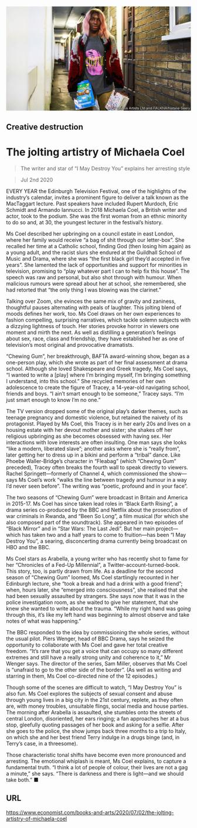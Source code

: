 ![](./images/20200704_BKP005.jpg)

## Creative destruction

# The jolting artistry of Michaela Coel

> The writer and star of “I May Destroy You” explains her arresting style

> Jul 2nd 2020

EVERY YEAR the Edinburgh Television Festival, one of the highlights of the industry’s calendar, invites a prominent figure to deliver a talk known as the MacTaggart lecture. Past speakers have included Rupert Murdoch, Eric Schmidt and Armando Iannucci. In 2018 Michaela Coel, a British writer and actor, took to the podium. She was the first woman from an ethnic minority to do so and, at 30, the youngest lecturer in the festival’s history.

Ms Coel described her upbringing on a council estate in east London, where her family would receive “a bag of shit through our letter-box”. She recalled her time at a Catholic school, finding God (then losing him again) as a young adult, and the racist slurs she endured at the Guildhall School of Music and Drama, where she was “the first black girl they’d accepted in five years”. She lamented the lack of opportunities and support for minorities in television, promising to “play whatever part I can to help fix this house”. The speech was raw and personal, but also shot through with humour. When malicious rumours were spread about her at school, she remembered, she had retorted that “the only thing I was blowing was the clarinet.”

Talking over Zoom, she evinces the same mix of gravity and zaniness, thoughtful pauses alternating with peals of laughter. This jolting blend of moods defines her work, too. Ms Coel draws on her own experiences to fashion compelling, surprising narratives, which tackle solemn subjects with a dizzying lightness of touch. Her stories provoke horror in viewers one moment and mirth the next. As well as distilling a generation’s feelings about sex, race, class and friendship, they have established her as one of television’s most original and provocative dramatists.

“Chewing Gum”, her breakthrough, BAFTA award-winning show, began as a one-person play, which she wrote as part of her final assessment at drama school. Although she loved Shakespeare and Greek tragedy, Ms Coel says, “I wanted to write a [play] where I’m bringing myself, I’m bringing something I understand, into this school.” She recycled memories of her own adolescence to create the figure of Tracey, a 14-year-old navigating school, friends and boys. “I ain’t smart enough to be someone,” Tracey says. “I’m just smart enough to know I’m no one.”

The TV version dropped some of the original play’s darker themes, such as teenage pregnancy and domestic violence, but retained the naivety of its protagonist. Played by Ms Coel, this Tracey is in her early 20s and lives on a housing estate with her devout mother and sister; she shakes off her religious upbringing as she becomes obsessed with having sex. Her interactions with love interests are often insulting. One man says she looks “like a modern, liberated slave”; another asks where she is “really from”, later getting her to dress up in a bikini and perform a “tribal” dance. Like Phoebe Waller-Bridge’s character in “Fleabag” (which “Chewing Gum” preceded), Tracey often breaks the fourth wall to speak directly to viewers. Rachel Springett—formerly of Channel 4, which commissioned the show—says Ms Coel’s work “walks the line between tragedy and humour in a way I’d never seen before”. The writing was “poetic, profound and in your face”.

The two seasons of “Chewing Gum” were broadcast in Britain and America in 2015-17. Ms Coel has since taken lead roles in “Black Earth Rising”, a drama series co-produced by the BBC and Netflix about the prosecution of war criminals in Rwanda, and “Been So Long”, a film musical (for which she also composed part of the soundtrack). She appeared in two episodes of “Black Mirror” and in “Star Wars: The Last Jedi”. But her main project—which has taken two and a half years to come to fruition—has been “I May Destroy You”, a searing, disconcerting drama currently being broadcast on HBO and the BBC.

Ms Coel stars as Arabella, a young writer who has recently shot to fame for her “Chronicles of a Fed-Up Millennial”, a Twitter-account-turned-book. This story, too, is partly drawn from life. As a deadline for the second season of “Chewing Gum” loomed, Ms Coel startlingly recounted in her Edinburgh lecture, she “took a break and had a drink with a good friend”; when, hours later, she “emerged into consciousness”, she realised that she had been sexually assaulted by strangers. She says now that it was in the police investigation room, as she waited to give her statement, that she knew she wanted to write about the trauma. “While my right hand was going through this, it’s like my left hand was beginning to almost observe and take notes of what was happening.”

The BBC responded to the idea by commissioning the whole series, without the usual pilot. Piers Wenger, head of BBC Drama, says he seized the opportunity to collaborate with Ms Coel and gave her total creative freedom. “It’s rare that you get a voice that can occupy so many different extremes and still have a really strong unity and coherence to it,” Mr Wenger says. The director of the series, Sam Miller, observes that Ms Coel is “unafraid to go to the other side of the border”. (As well as writing and starring in them, Ms Coel co-directed nine of the 12 episodes.)

Though some of the scenes are difficult to watch, “I May Destroy You” is also fun. Ms Coel explores the subjects of sexual consent and abuse through young lives in a big city in the 21st century, replete, as they often are, with money troubles, unsuitable flings, social media and house parties. The morning after Arabella is assaulted, she stumbles onto the streets of central London, disoriented, her ears ringing; a fan approaches her at a bus stop, gleefully quoting passages of her book and asking for a selfie. After she goes to the police, the show jumps back three months to a trip to Italy, on which she and her best friend Terry indulge in a drugs binge (and, in Terry’s case, in a threesome).

Those characteristic tonal shifts have become even more pronounced and arresting. The emotional whiplash is meant, Ms Coel explains, to capture a fundamental truth. “I think a lot of people of colour, their lives are not a gag a minute,” she says. “There is darkness and there is light—and we should take both.” ■

## URL

https://www.economist.com/books-and-arts/2020/07/02/the-jolting-artistry-of-michaela-coel
